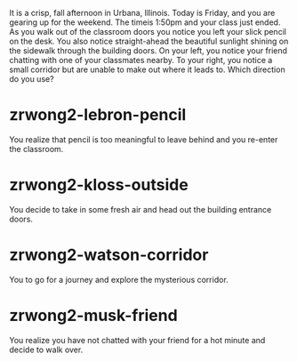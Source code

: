 It is a crisp, fall afternoon in Urbana, Illinois. Today is Friday, and you are gearing up for the weekend. The timeis 1:50pm and your class just ended. As you walk out of the classroom doors you notice you left your slick pencil on the desk. You also notice straight-ahead the beautiful sunlight shining on the sidewalk through the building doors. On your left, you notice your friend chatting with one of your classmates nearby. To your right, you notice a small corridor but are unable to make out where it leads to. Which direction do you use?
# zrwong2-lebron-pencil
You realize that pencil is too meaningful to leave behind and you re-enter the classroom.
# zrwong2-kloss-outside
You decide to take in some fresh air and head out the building entrance doors.
# zrwong2-watson-corridor
You to go for a journey and explore the mysterious corridor.
# zrwong2-musk-friend
You realize you have not chatted with your friend for a hot minute and decide to walk over.
